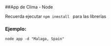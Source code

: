 ##App de Clima - Node

Recuerda ejecutar ```npm inmstall ``` para las librerías

### Ejemplo:
```
node app -d "Malaga, Spain"
```